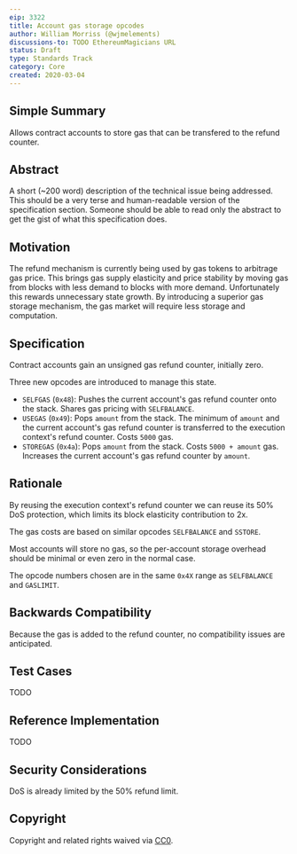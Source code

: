 ```yaml
---
eip: 3322
title: Account gas storage opcodes
author: William Morriss (@wjmelements)
discussions-to: TODO EthereumMagicians URL
status: Draft
type: Standards Track
category: Core
created: 2020-03-04
---
```


## Simple Summary
Allows contract accounts to store gas that can be transfered to the refund counter.

## Abstract
A short (~200 word) description of the technical issue being addressed. This should be a very terse and human-readable version of the specification section. Someone should be able to read only the abstract to get the gist of what this specification does.

## Motivation
The refund mechanism is currently being used by gas tokens to arbitrage gas price.
This brings gas supply elasticity and price stability by moving gas from blocks with less demand to blocks with more demand.
Unfortunately this rewards unnecessary state growth.
By introducing a superior gas storage mechanism, the gas market will require less storage and computation.

## Specification
Contract accounts gain an unsigned gas refund counter, initially zero.

Three new opcodes are introduced to manage this state.

* `SELFGAS` (`0x48`): Pushes the current account's gas refund counter onto the stack.
Shares gas pricing with `SELFBALANCE`.
* `USEGAS` (`0x49`): Pops `amount` from the stack.
The minimum of `amount` and the current account's gas refund counter is transferred to the execution context's refund counter.
Costs `5000` gas.
* `STOREGAS` (`0x4a`): Pops `amount` from the stack.
Costs `5000 + amount` gas.
Increases the current account's gas refund counter by `amount`.

## Rationale
By reusing the execution context's refund counter we can reuse its 50% DoS protection, which limits its block elasticity contribution to 2x.

The gas costs are based on similar opcodes `SELFBALANCE` and `SSTORE`.

Most accounts will store no gas, so the per-account storage overhead should be minimal or even zero in the normal case.

The opcode numbers chosen are in the same `0x4X` range as `SELFBALANCE` and `GASLIMIT`.

## Backwards Compatibility
Because the gas is added to the refund counter, no compatibility issues are anticipated.

## Test Cases
TODO

## Reference Implementation
TODO

## Security Considerations
DoS is already limited by the 50% refund limit.

## Copyright
Copyright and related rights waived via [CC0](https://creativecommons.org/publicdomain/zero/1.0/).

